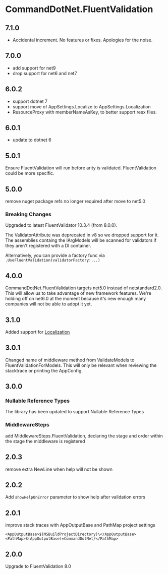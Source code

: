 # CommandDotNet.FluentValidation

## 7.1.0

* Accidental increment. No features or fixes. Apologies for the noise.

## 7.0.0

* add support for net9
* drop support for net6 and net7

## 6.0.2

* support dotnet 7
* support move of AppSettings.Localize to AppSettings.Localization
* ResourceProxy with memberNameAsKey, to better support resx files.

## 6.0.1

* update to dotnet 6

## 5.0.1

Ensure FluentValidation will run before arity is validated. FluentValidation could be more specific.

## 5.0.0

remove nuget package refs no longer required after move to net5.0

### Breaking Changes

Upgraded to latest FluentValidator 10.3.4 (from 8.0.0). 

The ValidatorAttribute was deprecated in v8 so we dropped support for it.
The assemblies containg the IArgModels will be scanned for validators if 
they aren't registered with a DI container.

Alternatively, you can provide a factory func via `.UseFluentValidation(validatorFactory:...)`

## 4.0.0

CommandDotNet.FluentValidation targets net5.0 instead of netstandard2.0.  This will allow us to take advantage of new framework features.
We're holding off on net6.0 at the moment because it's new enough many companies will not be able to adopt it yet.

## 3.1.0

Added support for [Localization](../Localization/overview.md)

## 3.0.1

Changed name of middleware method from ValidateModels to FluentValidationForModels. 
This will only be relevant when reviewing the stacktrace or printing the AppConfig.

## 3.0.0

### Nullable Reference Types

The library has been updated to support Nullable Reference Types

### MiddlewareSteps

add MiddlewareSteps.FluentValidation, declaring the stage and order within the stage the middleware is registered

## 2.0.3

remove extra NewLine when help will not be shown

## 2.0.2

Add `showHelpOnError` parameter to show help after validation errors

## 2.0.1

improve stack traces with AppOutputBase and PathMap project settings
```
<AppOutputBase>$(MSBuildProjectDirectory)\</AppOutputBase>
<PathMap>$(AppOutputBase)=CommandDotNet/</PathMap>
```

## 2.0.0

Upgrade to FluentValidation 8.0
